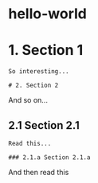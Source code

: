 # hello-world

# 1. Section 1
~~~~~~~~~~~~~~~~~~~~~~~~~~~~~~~~~~~~~~~~~~~~~~~~~
So interesting...

# 2. Section 2
~~~~~~~~~~~~~~~~~~~~~~~~~~~~~~~~~~~~~~~~~~~~~~~~~
And so on...

## 2.1 Section 2.1
~~~~~~~~~~~~~~~~~~~~~~~~~~~~~~~~~~~~~~~~~~~~~~~~~
Read this...

### 2.1.a Section 2.1.a
~~~~~~~~~~~~~~~~~~~~~~~~~~~~~~~~~~~~~~~~~~~~~~~~~
And then read this
